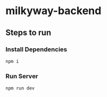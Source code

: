 # milkyway-backend

## Steps to run


### Install Dependencies
```
npm i
```

### Run Server
```
npm run dev
```


